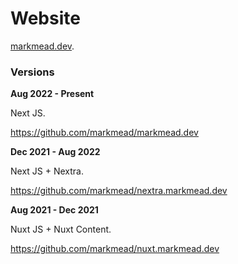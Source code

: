 # Website

[markmead.dev](https://markmead.dev/).

### Versions

**Aug 2022 - Present**

Next JS.

https://github.com/markmead/markmead.dev

**Dec 2021 - Aug 2022**

Next JS + Nextra.

https://github.com/markmead/nextra.markmead.dev

**Aug 2021 - Dec 2021**

Nuxt JS + Nuxt Content.

https://github.com/markmead/nuxt.markmead.dev
